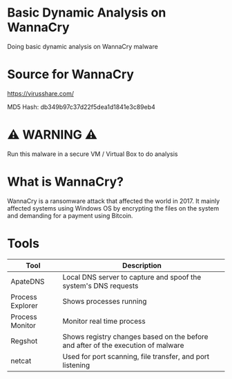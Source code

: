 # **Basic Dynamic Analysis on WannaCry**
Doing basic dynamic analysis on WannaCry malware

# **Source for WannaCry**
https://virusshare.com/

MD5 Hash: db349b97c37d22f5dea1d1841e3c89eb4

# ⚠️ **WARNING** ⚠️ 
Run this malware in a secure VM / Virtual Box to do analysis

# **What is WannaCry**?
WannaCry is a ransomware attack that affected the world in 2017. It mainly affected systems using Windows OS by encrypting the files on the system and demanding for a payment using Bitcoin.

# **Tools**

| Tool             | Description                                                                      |
| ---------------- | -------------------------------------------------------------------------------- |
| ApateDNS         | Local DNS server to capture and spoof the system's DNS requests                  |
| Process Explorer | Shows processes running                                                          |
| Process Monitor  | Monitor real time process                                                        |
| Regshot          | Shows registry changes based on the before and after of the execution of malware |
| netcat           | Used for port scanning, file transfer, and port listening                        |
